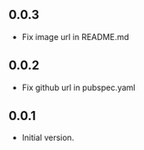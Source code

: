 ## 0.0.3
- Fix image url in README.md

## 0.0.2
- Fix github url in pubspec.yaml

## 0.0.1
- Initial version.
